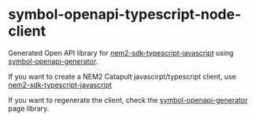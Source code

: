 # symbol-openapi-typescript-node-client

Generated Open API library for [nem2-sdk-typescript-javascript](https://github.com/nemtech/nem2-sdk-typescript-javascript) using [symbol-openapi-generator](https://github.com/nemtech/symbol-openapi-generator).

If you want to create a NEM2 Catapult javascirpt/typescript client, use [nem2-sdk-typescript-javascript](https://github.com/nemtech/nem2-sdk-typescript-javascript)

If you want to regenerate the client, check the [symbol-openapi-generator](https://github.com/nemtech/symbol-openapi-generator) page library.
